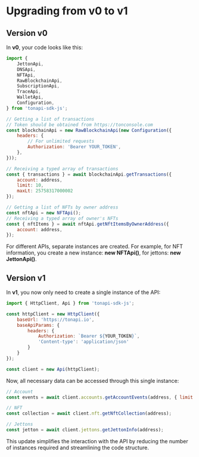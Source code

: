 # Upgrading from v0 to v1

## Version v0

In **v0**, your code looks like this:

```js
import {
    JettonApi,
    DNSApi,
    NFTApi,
    RawBlockchainApi,
    SubscriptionApi,
    TraceApi,
    WalletApi,
    Configuration,
} from 'tonapi-sdk-js';

// Getting a list of transactions
// Token should be obtained from https://tonconsole.com
const blockchainApi = new RawBlockchainApi(new Configuration({
    headers: {
        // For unlimited requests
        Authorization: 'Bearer YOUR_TOKEN',
    },
}));

// Receiving a typed array of transactions
const { transactions } = await blockchainApi.getTransactions({
    account: address,
    limit: 10,
    maxLt: 25758317000002
});

// Getting a list of NFTs by owner address
const nftApi = new NFTApi();
// Receiving a typed array of owner's NFTs
const { nftItems } = await nftApi.getNftItemsByOwnerAddress({
    account: address,
});
```

For different APIs, separate instances are created. For example, for NFT information, you create a new instance: **new NFTApi()**, for jettons: **new JettonApi()**.

## Version v1

In **v1**, you now only need to create a single instance of the API:

```js
import { HttpClient, Api } from 'tonapi-sdk-js';

const httpClient = new HttpClient({
    baseUrl: 'https://tonapi.io',
    baseApiParams: {
        headers: {
            Authorization: `Bearer ${YOUR_TOKEN}`,
            'Content-type': 'application/json'
        }
    }
});

const client = new Api(httpClient);
```

Now, all necessary data can be accessed through this single instance:

```js
// Account
const events = await client.accounts.getAccountEvents(address, { limit: 50 });

// NFT
const collection = await client.nft.getNftCollection(address);

// Jettons
const jetton = await client.jettons.getJettonInfo(address);
```

This update simplifies the interaction with the API by reducing the number of instances required and streamlining the code structure.